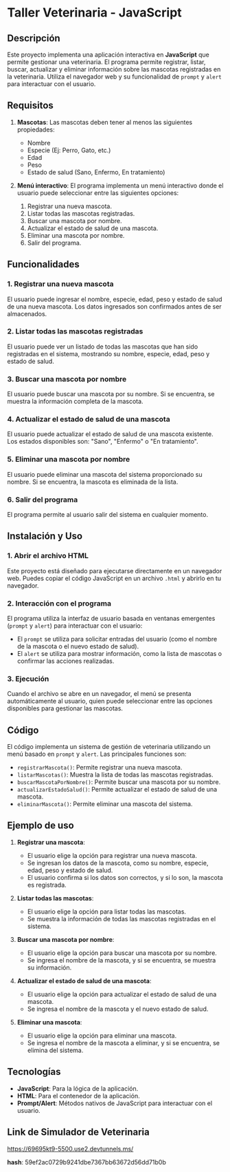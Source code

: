 # Taller Veterinaria - JavaScript

## Descripción
Este proyecto implementa una aplicación interactiva en **JavaScript** que permite gestionar una veterinaria. El programa permite registrar, listar, buscar, actualizar y eliminar información sobre las mascotas registradas en la veterinaria. Utiliza el navegador web y su funcionalidad de `prompt` y `alert` para interactuar con el usuario.

## Requisitos

1. **Mascotas**:
   Las mascotas deben tener al menos las siguientes propiedades:
   - Nombre
   - Especie (Ej: Perro, Gato, etc.)
   - Edad
   - Peso
   - Estado de salud (Sano, Enfermo, En tratamiento)

2. **Menú interactivo**:
   El programa implementa un menú interactivo donde el usuario puede seleccionar entre las siguientes opciones:
   1. Registrar una nueva mascota.
   2. Listar todas las mascotas registradas.
   3. Buscar una mascota por nombre.
   4. Actualizar el estado de salud de una mascota.
   5. Eliminar una mascota por nombre.
   6. Salir del programa.

## Funcionalidades

### 1. Registrar una nueva mascota
El usuario puede ingresar el nombre, especie, edad, peso y estado de salud de una nueva mascota. Los datos ingresados son confirmados antes de ser almacenados.

### 2. Listar todas las mascotas registradas
El usuario puede ver un listado de todas las mascotas que han sido registradas en el sistema, mostrando su nombre, especie, edad, peso y estado de salud.

### 3. Buscar una mascota por nombre
El usuario puede buscar una mascota por su nombre. Si se encuentra, se muestra la información completa de la mascota.

### 4. Actualizar el estado de salud de una mascota
El usuario puede actualizar el estado de salud de una mascota existente. Los estados disponibles son: "Sano", "Enfermo" o "En tratamiento".

### 5. Eliminar una mascota por nombre
El usuario puede eliminar una mascota del sistema proporcionado su nombre. Si se encuentra, la mascota es eliminada de la lista.

### 6. Salir del programa
El programa permite al usuario salir del sistema en cualquier momento.

## Instalación y Uso

### 1. Abrir el archivo HTML
Este proyecto está diseñado para ejecutarse directamente en un navegador web. Puedes copiar el código JavaScript en un archivo `.html` y abrirlo en tu navegador.

### 2. Interacción con el programa
El programa utiliza la interfaz de usuario basada en ventanas emergentes (`prompt` y `alert`) para interactuar con el usuario:
- El `prompt` se utiliza para solicitar entradas del usuario (como el nombre de la mascota o el nuevo estado de salud).
- El `alert` se utiliza para mostrar información, como la lista de mascotas o confirmar las acciones realizadas.

### 3. Ejecución
Cuando el archivo se abre en un navegador, el menú se presenta automáticamente al usuario, quien puede seleccionar entre las opciones disponibles para gestionar las mascotas.

## Código

El código implementa un sistema de gestión de veterinaria utilizando un menú basado en `prompt` y `alert`. Las principales funciones son:
- `registrarMascota()`: Permite registrar una nueva mascota.
- `listarMascotas()`: Muestra la lista de todas las mascotas registradas.
- `buscarMascotaPorNombre()`: Permite buscar una mascota por su nombre.
- `actualizarEstadoSalud()`: Permite actualizar el estado de salud de una mascota.
- `eliminarMascota()`: Permite eliminar una mascota del sistema.

## Ejemplo de uso

1. **Registrar una mascota**:
   - El usuario elige la opción para registrar una nueva mascota.
   - Se ingresan los datos de la mascota, como su nombre, especie, edad, peso y estado de salud.
   - El usuario confirma si los datos son correctos, y si lo son, la mascota es registrada.

2. **Listar todas las mascotas**:
   - El usuario elige la opción para listar todas las mascotas.
   - Se muestra la información de todas las mascotas registradas en el sistema.

3. **Buscar una mascota por nombre**:
   - El usuario elige la opción para buscar una mascota por su nombre.
   - Se ingresa el nombre de la mascota, y si se encuentra, se muestra su información.

4. **Actualizar el estado de salud de una mascota**:
   - El usuario elige la opción para actualizar el estado de salud de una mascota.
   - Se ingresa el nombre de la mascota y el nuevo estado de salud.

5. **Eliminar una mascota**:
   - El usuario elige la opción para eliminar una mascota.
   - Se ingresa el nombre de la mascota a eliminar, y si se encuentra, se elimina del sistema.

## Tecnologías

- **JavaScript**: Para la lógica de la aplicación.
- **HTML**: Para el contenedor de la aplicación.
- **Prompt/Alert**: Métodos nativos de JavaScript para interactuar con el usuario.


## Link de Simulador de Veterinaria

https://69695kt9-5500.use2.devtunnels.ms/

**hash**: 59ef2ac0729b9241dbe7367bb63672d56dd71b0b